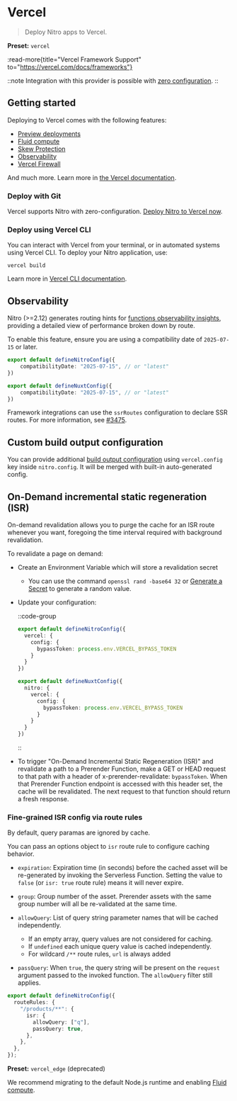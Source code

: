 # Vercel

> Deploy Nitro apps to Vercel.

**Preset:** `vercel`

:read-more{title="Vercel Framework Support" to="https://vercel.com/docs/frameworks"}

::note
Integration with this provider is possible with [zero configuration](/deploy/#zero-config-providers).
::

## Getting started

Deploying to Vercel comes with the following features:
- [Preview deployments](https://vercel.com/docs/deployments/environments)
- [Fluid compute](https://vercel.com/docs/fluid-compute)
- [Skew Protection](https://vercel.com/docs/skew-protection)
- [Observability](https://vercel.com/docs/observability)
- [Vercel Firewall](https://vercel.com/docs/vercel-firewall)

And much more. Learn more in [the Vercel documentation](https://vercel.com/docs).

### Deploy with Git

Vercel supports Nitro with zero-configuration. [Deploy Nitro to Vercel now](https://vercel.com/new/clone?repository-url=https%3A%2F%2Fgithub.com%2Fvercel%2Fvercel%2Ftree%2Fmain%2Fexamples%2Fnitro).

### Deploy using Vercel CLI

You can interact with Vercel from your terminal, or in automated systems using Vercel CLI. To deploy your Nitro application, use:

```
vercel build
```

Learn more in [Vercel CLI documentation](https://vercel.com/docs/cli).


## Observability

Nitro (>=2.12) generates routing hints for [functions observability insights](https://vercel.com/docs/observability/insights#vercel-functions), providing a detailed view of performance broken down by route.

To enable this feature, ensure you are using a compatibility date of `2025-07-15` or later.

```ts [nitro.config.ts]
export default defineNitroConfig({
    compatibilityDate: "2025-07-15", // or "latest"
})
```

```ts [nuxt.config.ts]
export default defineNuxtConfig({
    compatibilityDate: "2025-07-15", // or "latest"
})
```

Framework integrations can use the `ssrRoutes` configuration to declare SSR routes. For more information, see [#3475](https://github.com/nitrojs/nitro/pull/3475).

## Custom build output configuration

You can provide additional [build output configuration](https://vercel.com/docs/build-output-api/v3) using `vercel.config` key inside `nitro.config`. It will be merged with built-in auto-generated config.

## On-Demand incremental static regeneration (ISR)

On-demand revalidation allows you to purge the cache for an ISR route whenever you want, foregoing the time interval required with background revalidation.

To revalidate a page on demand:

- Create an Environment Variable which will store a revalidation secret
    - You can use the command `openssl rand -base64 32` or [Generate a Secret](https://generate-secret.vercel.app/32) to generate a random value.

- Update your configuration:

    ::code-group

    ```ts [nitro.config.ts]
    export default defineNitroConfig({
      vercel: {
        config: {
          bypassToken: process.env.VERCEL_BYPASS_TOKEN
        }
      }
    })
    ```

    ```ts [nuxt.config.ts]
    export default defineNuxtConfig({
      nitro: {
        vercel: {
          config: {
            bypassToken: process.env.VERCEL_BYPASS_TOKEN
          }
        }
      }
    })
    ```

    ::

- To trigger "On-Demand Incremental Static Regeneration (ISR)" and revalidate a path to a Prerender Function, make a GET or HEAD request to that path with a header of x-prerender-revalidate: `bypassToken`. When that Prerender Function endpoint is accessed with this header set, the cache will be revalidated. The next request to that function should return a fresh response.

### Fine-grained ISR config via route rules

By default, query paramas are ignored by cache.

You can pass an options object to `isr` route rule to configure caching behavior.

- `expiration`: Expiration time (in seconds) before the cached asset will be re-generated by invoking the Serverless Function. Setting the value to `false` (or `isr: true` route rule) means it will never expire.
- `group`: Group number of the asset. Prerender assets with the same group number will all be re-validated at the same time.
- `allowQuery`: List of query string parameter names that will be cached independently.
  - If an empty array, query values are not considered for caching.
  - If `undefined` each unique query value is cached independently.
  - For wildcard `/**` route rules, `url` is always added

- `passQuery`: When `true`, the query string will be present on the `request` argument passed to the invoked function. The `allowQuery` filter still applies.

```ts
export default defineNitroConfig({
  routeRules: {
    "/products/**": {
      isr: {
        allowQuery: ["q"],
        passQuery: true,
      },
    },
  },
});
```

**Preset:** `vercel_edge` (deprecated)

We recommend migrating to the default Node.js runtime and enabling [Fluid compute](https://vercel.com/docs/functions/fluid-compute).
